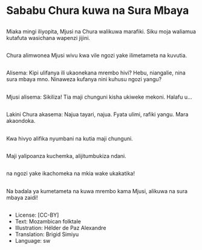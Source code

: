 # Sababu Chura kuwa na Sura Mbaya

##
Miaka mingi iliyopita,
Mjusi na Chura
walikuwa marafiki.
Siku moja waliamua
kutafuta wasichana
wapenzi
jijini.

##
Chura
alimwonea Mjusi wivu
kwa vile ngozi yake
ilimetameta na kuvutia.


##
Alisema:
Kipi ulifanya ili
ukaonekana
mrembo hivi?
Hebu, niangalie, nina
sura mbaya mno.
Ninaweza kufanya nini
kuhusu ngozi yangu?

##
Mjusi alisema:
Sikiliza! Tia maji
chunguni kisha
ukiweke mekoni.
Halafu u...

##
Lakini Chura akasema:
Najua tayari, najua.
Fyata ulimi,
rafiki yangu.
Mara akaondoka.


##
Kwa hivyo
alifika nyumbani na
kutia maji chunguni.


##
Maji yalipoanza
kuchemka,
alijitumbukiza ndani.


##
na ngozi yake
ikachomeka
na mkia wake
ukakatika!


##
Na badala ya
kumetameta
na kuwa mrembo
kama Mjusi,
alikuwa na sura mbaya
zaidi!

##
* License: [CC-BY]
* Text: Mozambican folktale
* Illustration: Hélder de Paz Alexandre
* Translation: Brigid Simiyu
* Language: sw
